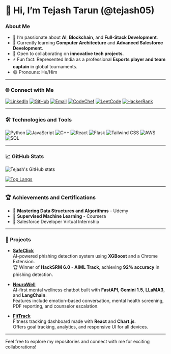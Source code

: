 # 👋 Hi, I’m Tejash Tarun (@tejash05)

### About Me
- 👀 I’m passionate about **AI**, **Blockchain**, and **Full-Stack Development**.
- 🌱 Currently learning **Computer Architecture** and **Advanced Salesforce Development**.
- 💞️ Open to collaborating on **innovative tech projects**.
- ⚡ Fun fact: Represented India as a professional **Esports player and team captain** in global tournaments.
- 😄 Pronouns: He/Him

---

### 🌐 Connect with Me

[![LinkedIn](https://img.shields.io/badge/-LinkedIn-blue?style=flat&logo=Linkedin&logoColor=white)](https://www.linkedin.com/in/tejashtarunofficial/)
[![GitHub](https://img.shields.io/badge/-GitHub-black?style=flat&logo=github&logoColor=white)](https://github.com/tejash05)
[![Email](https://img.shields.io/badge/-Email-red?style=flat&logo=gmail&logoColor=white)](mailto:tejashtarunofficial@gmail.com)
[![CodeChef](https://img.shields.io/badge/-CodeChef-5B4638?style=flat&logo=codechef&logoColor=white)](https://www.codechef.com/users/tejashtarun)
[![LeetCode](https://img.shields.io/badge/-LeetCode-FFA116?style=flat&logo=leetcode&logoColor=black)](https://leetcode.com/Tejash_Tarun/)
[![HackerRank](https://img.shields.io/badge/-HackerRank-2EC866?style=flat&logo=hackerrank&logoColor=white)](https://www.hackerrank.com/Tejash_Tarun)

---

### 🛠️ Technologies and Tools
![Python](https://img.shields.io/badge/-Python-3776AB?style=flat&logo=python&logoColor=white)
![JavaScript](https://img.shields.io/badge/-JavaScript-F7DF1E?style=flat&logo=javascript&logoColor=black)
![C++](https://img.shields.io/badge/-C++-00599C?style=flat&logo=cplusplus&logoColor=white)
![React](https://img.shields.io/badge/-React-61DAFB?style=flat&logo=react&logoColor=black)
![Flask](https://img.shields.io/badge/-Flask-000000?style=flat&logo=flask&logoColor=white)
![Tailwind CSS](https://img.shields.io/badge/-Tailwind_CSS-06B6D4?style=flat&logo=tailwindcss&logoColor=white)
![AWS](https://img.shields.io/badge/-AWS-232F3E?style=flat&logo=amazonaws&logoColor=white)
![SQL](https://img.shields.io/badge/-SQL-4479A1?style=flat&logo=postgresql&logoColor=white)

---

### 📈 GitHub Stats

![Tejash's GitHub stats](https://github-readme-stats.vercel.app/api?username=tejash05&show_icons=true&theme=radical)

[![Top Langs](https://github-readme-stats.vercel.app/api/top-langs/?username=tejash05&layout=compact&theme=radical)](https://github.com/anuraghazra/github-readme-stats)

---

### 🏆 Achievements and Certifications
- 🥇 **Mastering Data Structures and Algorithms** - Udemy
- 🥇 **Supervised Machine Learning** - Coursera
- 🏅 Salesforce Developer Virtual Internship

---

### 🚀 Projects

- **[SafeClick](https://github.com/tejash05/SafeClick)**  
  AI-powered phishing detection system using **XGBoost** and a Chrome Extension.  
  🏆 Winner of **HackSRM 6.0 - AIML Track**, achieving **92% accuracy** in phishing detection.

- **[NeuroWell](https://github.com/tejash05/NeuroWell)**  
  AI-first mental wellness chatbot built with **FastAPI**, **Gemini 1.5**, **LLaMA3**, and **LangChain**.  
  Features include emotion-based conversation, mental health screening, PDF reporting, and counselor escalation.

- **[FitTrack](https://github.com/tejash05/FitTrack)**  
  Fitness tracking dashboard made with **React** and **Chart.js**.  
  Offers goal tracking, analytics, and responsive UI for all devices.


---

Feel free to explore my repositories and connect with me for exciting collaborations!

